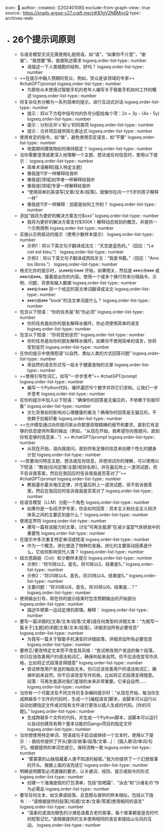 icon:: 💾
author:: 
created:: [[20240109]]
exclude-from-graph-view:: true
source:: https://snails-argue-c27.craft.me/zjKB1gV2NBMnvQ
type:: archives-web

- # 26个提示词原则
  - 与语言模型交流无需使用礼貌用语，如“请”，“如果你不介意”，“谢谢”，“我想要”等，直接陈述需求
    logseq.order-list-type:: number
    - 请描述一下人类细胞的结构，好吗？
      logseq.order-list-type:: number
  - ==在提示中融入预期的受众，例如，受众是该领域的专家== #chatGPT/prompt
    logseq.order-list-type:: number
    - 为那些从未使用过智能手机的老年人编写关于智能手机如何工作的概述
      logseq.order-list-type:: number
  - 将复杂任务分解为一系列简单的提示，进行互动式对话
    logseq.order-list-type:: number
    - 提示：将以下方程中括号内的负号分配给每个项：2x + 3y - (4x - 5y)
      logseq.order-list-type:: number
    - 提示：分别合并'x'和'y'的同类项
      logseq.order-list-type:: number
    - 提示：合并项后提供简化表达式
      logseq.order-list-type:: number
  - 使用肯定的指令，如“做”，避免使用否定语言，如“不要”
    logseq.order-list-type:: number
    - 地震期间建筑物如何保持稳定？
      logseq.order-list-type:: number
  - 当你需要澄清或更深入地理解一个主题、想法或任何信息时，使用以下提示：
    logseq.order-list-type:: number
    * 简单术语解释[插入特定主题]
    * 像我是11岁一样解释给我听
    * 像我是[领域]初学者一样解释给我听
    * 像我是[领域]专家一样解释给我听
    * “使用简单的英语写[文章/文本/段落]，就像你在向一个5岁的孩子解释一样”
    - 像我是11岁一样解释：加密是如何工作的？
      logseq.order-list-type:: number
  - 添加“我将为更好的解决方案支付$xxx”
    logseq.order-list-type:: number
    - 我将为更好的解决方案支付$300K！解释动态规划的概念，并提供一个示例用例
      logseq.order-list-type:: number
  - 实施以示例驱动的提示（使用少数样本提示）
    logseq.order-list-type:: number
    - 示例1：将以下英文句子翻译成法文：“天空是蓝色的。”（回应：“Le ciel est bleu.”）
      logseq.order-list-type:: number
    - 示例2：将以下英文句子翻译成西班牙文：“我爱书籍。”（回应：“Amo los libros.”）
      logseq.order-list-type:: number
  - 格式化你的提示时，从`###指令###` 开始，如果相关，然后是 `###示例###` 或 `###问题###`。接着提出你的内容。使用一个或多个换行符来分隔指令、示例、问题、背景和输入数据
    logseq.order-list-type:: number
    - `###指令###` 将一个给定的英文单词翻译成法文
      logseq.order-list-type:: number
    - `###问题###` "book"的法文单词是什么？
      logseq.order-list-type:: number
  - 包含以下短语：“你的任务是”和“你必须”
    logseq.order-list-type:: number
    - 你的任务是向你的朋友解释水循环。你必须使用简单的语言
      logseq.order-list-type:: number
  - 包含以下短语：“你将受到惩罚”
    logseq.order-list-type:: number
    - 你的任务是向你的朋友解释水循环。如果你不使用简单的语言，你将受到惩罚
      logseq.order-list-type:: number
  - 在你的提示中使用短语“以自然、类似人类的方式回答问题”
    logseq.order-list-type:: number
    - 用自然的语言形式写一段关于健康食物的文章
      logseq.order-list-type:: number
  - ==使用引导性词汇，如写“一步步思考”== #chatGPT/prompt
    logseq.order-list-type:: number
    - 编写一个Python代码，循环遍历10个数字并将它们求和。让我们一步步思考
      logseq.order-list-type:: number
  - 在你的提示中加入以下短语：“确保你的回答是无偏见的，不依赖于刻板印象”
    logseq.order-list-type:: number
    - 文化背景如何影响对心理健康的看法？确保你的回答是无偏见的，不依赖于刻板印象
      logseq.order-list-type:: number
  - ==允许模型通过向你提问来从你那里获取精确的细节和要求，直到它有足够的信息提供所需的输出（例如，“从现在开始，我希望你向我提问，直到你有足够的信息来...”）== #chatGPT/prompt
    logseq.order-list-type:: number
    - 从现在开始，请向我提问，直到你有足够的信息来创建个性化的健身计划
      logseq.order-list-type:: number
  - ==若要询问特定主题、想法或任何信息，并想测试你的理解，可以使用以下短语：“教我[任何定理/主题/规则名称]，并在最后附上一道测试题，但不告诉我答案，然后在我回应时告诉我我是否答对了”== #chatGPT/prompt
    logseq.order-list-type:: number
    - 教我基尔霍夫电压定律，并在最后附上一道测试题，但不告诉我答案，然后在我回应时告诉我我是否答对了
      logseq.order-list-type:: number
  - 给语言模型（LLM）分配一个角色
    logseq.order-list-type:: number
    - 如果你是一名经济学专家，你会如何回答：资本主义和社会主义经济体系之间的主要区别是什么？
      logseq.order-list-type:: number
  - 使用定界符
    logseq.order-list-type:: number
    - 撰写一篇有说服力的文章，讨论“可再生能源”在减少温室气体排放中的重要性
      logseq.order-list-type:: number
  - 在提示中多次重复特定单词或短语
    logseq.order-list-type:: number
    - 作为一个概念，进化塑造了物种的发展。进化的主要驱动因素是什么，它如何影响现代人类？
      logseq.order-list-type:: number
  - 结合思路链（Cot）和少数样本提示
    logseq.order-list-type:: number
    - 示例1：“将10除以2。首先，将10除以2。结果是5。”
      logseq.order-list-type:: number
    - 示例2：“将20除以4。首先，将20除以4。结果是5。”
      logseq.order-list-type:: number
    - 主要问题：“将30除以6。首先，将30除以6。结果是...？”
      logseq.order-list-type:: number
  - 使用输出引导，即在你的提示结束时包含预期输出的开始部分
    logseq.order-list-type:: number
    - 描述牛顿第一运动定律的原理。解释：
      logseq.order-list-type:: number
  - 要写一篇详细的[文章/文本/段落/文章]或任何类型的详细文本：“为我写一篇关于[主题]的详细[文章/文本/段落]，详细添加所有必要信息”
    logseq.order-list-type:: number
    - 为我写一篇关于智能手机演变的详细段落，详细添加所有必要信息
      logseq.order-list-type:: number
  - 要修正/更改特定文本而不改变其风格：“尝试修改用户发送的每个段落。你只应该改善用户的语法和词汇，确保听起来自然。你不应该改变写作风格，比如将正式段落变得随意”
    logseq.order-list-type:: number
    - 尝试修改用户发送的每段文本。你只应该改善用户的语法和词汇，确保听起来自然。你不应该改变写作风格，比如将正式段落变得随意。段落：可再生能源对我们星球的未来非常重要。它来自自然……
      logseq.order-list-type:: number
  - 当你有一个可能涉及不同文件的复杂编码提示时：“从现在开始，每当你生成跨越多个文件的代码时，生成一个[编程语言]脚本，该脚本可以运行以自动创建指定文件或对现有文件进行更改以插入生成的代码。[你的问题]。”
    logseq.order-list-type:: number
    - 生成跨越多个文件的代码，并生成一个Python脚本，该脚本可以运行以自动创建具有两个基本功能的Django项目的指定文件
      logseq.order-list-type:: number
  - 当你想使用特定单词、短语或句子启动或继续一个文本时，使用以下提示：- 我给你提供了开头[歌词/故事/段落/文章…]： [插入歌词/单词/句子]。根据提供的单词完成它。保持流畅一致
    logseq.order-list-type:: number
    - “雾蒙蒙的山脉隐藏着人类不知道的秘密。”我为你提供了一个幻想故事的开头。根据上面的话完成它
      logseq.order-list-type:: number
  - 明确说明模型必须遵循的要求，以关键词、规则、提示或指令的形式
    logseq.order-list-type:: number
    - 创建一个海滩度假的打包清单，包括“防晒霜”、“泳衣”和“沙滩毛巾”作为必需品
      logseq.order-list-type:: number
  - 要写任何文本，如文章或段落，且意图与提供的样本相似，包括以下指令：- “请根据提供的段落[/标题/文本/文章/答案]使用相同的语言”
    logseq.order-list-type:: number
    - “温柔的波浪向银色的沙滩低语着古老的故事，每个故事都是逝去时代的短暂记忆。”请根据提供的文本使用相同的语言来描绘山与风的互动。
      logseq.order-list-type:: number